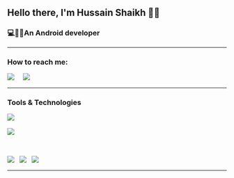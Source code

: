 <h2>Hello there, I'm Hussain Shaikh 🙋‍♂️</h2>
<h3>💻👨‍💻An Android developer</h3>

<hr>

<h3>How to reach me:</h3>

<a href="https://www.linkedin.com/signup"><img src="https://img.shields.io/badge/linkedin-%230077B5.svg?&style=for-the-badge&logo=linkedin&logoColor=white" /></a>&nbsp;&nbsp;&nbsp;&nbsp;
<a href="mailto:email here"><img src="https://img.shields.io/badge/gmail-%23D14836.svg?&style=for-the-badge&logo=gmail&logoColor=white" /></a>&nbsp;&nbsp;&nbsp;&nbsp;
<hr>

<h3>Tools & Technologies</h2>
<p>
   <img src="https://img.shields.io/badge/Android%20-%23F7DF1E.svg?&style=for-the-badge&color=00D8FF" />&nbsp;&nbsp;


   <img src="https://img.shields.io/badge/Java%20-%23F7DF1E.svg?&style=for-the-badge&color=5BA8EE" />&nbsp;&nbsp;

   <br />

   <img src="https://img.shields.io/badge/Firebase%20-%23F7DF1E.svg?&style=for-the-badge&color=5C9A37" />&nbsp;&nbsp;
   <img src="https://img.shields.io/badge/Git%20-%23F7DF1E.svg?&style=for-the-badge&color=000" />&nbsp;&nbsp;
   <img src="https://img.shields.io/badge/GitHub%20-%23F7DF1E.svg?&style=for-the-badge&color=000" />&nbsp;&nbsp;

</p>


<hr>


<!--
**Hussain8891/Hussain8891** is a ✨ _special_ ✨ repository because its `README.md` (this file) appears on your GitHub profile.

